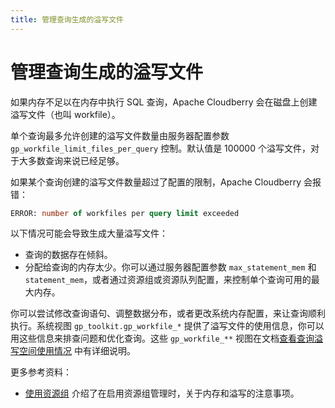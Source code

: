 ```yaml
---
title: 管理查询生成的溢写文件
---
```


# 管理查询生成的溢写文件

如果内存不足以在内存中执行 SQL 查询，Apache Cloudberry 会在磁盘上创建溢写文件（也叫 workfile）。

单个查询最多允许创建的溢写文件数量由服务器配置参数 `gp_workfile_limit_files_per_query` 控制。默认值是 100000 个溢写文件，对于大多数查询来说已经足够。

如果某个查询创建的溢写文件数量超过了配置的限制，Apache Cloudberry 会报错：

```sql
ERROR: number of workfiles per query limit exceeded
```

以下情况可能会导致生成大量溢写文件：

- 查询的数据存在倾斜。
- 分配给查询的内存太少。你可以通过服务器配置参数 `max_statement_mem` 和 `statement_mem`，或者通过资源组或资源队列配置，来控制单个查询可用的最大内存。

你可以尝试修改查询语句、调整数据分布，或者更改系统内存配置，来让查询顺利执行。系统视图 `gp_toolkit.gp_workfile_*` 提供了溢写文件的使用信息，你可以用这些信息来排查问题和优化查询。这些 `gp_workfile_**` 视图在文档[查看查询溢写空间使用情况](../sys-catalogs/gp_toolkit.md#查询磁盘溢出空间使用情况) 中有详细说明。

更多参考资料：

- [使用资源组](../performance/manage-resources-using-resource-groups.md) 介绍了在启用资源组管理时，关于内存和溢写的注意事项。
